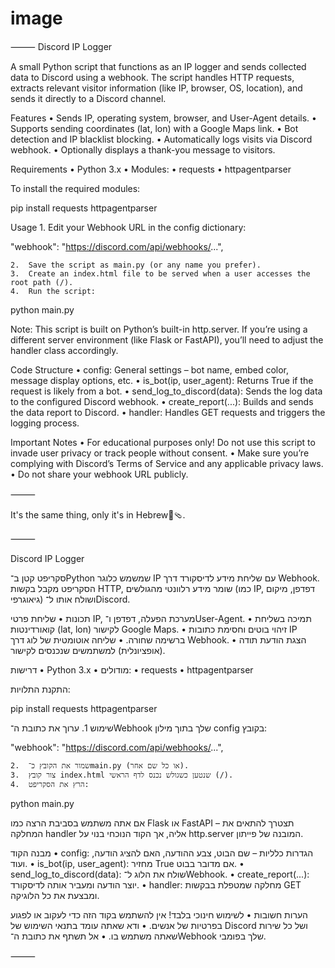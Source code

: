 # image
⸻
Discord IP Logger

A small Python script that functions as an IP logger and sends collected data to Discord using a webhook. The script handles HTTP requests, extracts relevant visitor information (like IP, browser, OS, location), and sends it directly to a Discord channel.

Features
	•	Sends IP, operating system, browser, and User-Agent details.
	•	Supports sending coordinates (lat, lon) with a Google Maps link.
	•	Bot detection and IP blacklist blocking.
	•	Automatically logs visits via Discord webhook.
	•	Optionally displays a thank-you message to visitors.

Requirements
	•	Python 3.x
	•	Modules:
	•	requests
	•	httpagentparser

To install the required modules:

pip install requests httpagentparser

Usage
	1.	Edit your Webhook URL in the config dictionary:

"webhook": "https://discord.com/api/webhooks/...",

	2.	Save the script as main.py (or any name you prefer).
	3.	Create an index.html file to be served when a user accesses the root path (/).
	4.	Run the script:

python main.py

Note: This script is built on Python’s built-in http.server. If you’re using a different server environment (like Flask or FastAPI), you’ll need to adjust the handler class accordingly.

Code Structure
	•	config: General settings – bot name, embed color, message display options, etc.
	•	is_bot(ip, user_agent): Returns True if the request is likely from a bot.
	•	send_log_to_discord(data): Sends the log data to the configured Discord webhook.
	•	create_report(...): Builds and sends the data report to Discord.
	•	handler: Handles GET requests and triggers the logging process.

Important Notes
	•	For educational purposes only! Do not use this script to invade user privacy or track people without consent.
	•	Make sure you’re complying with Discord’s Terms of Service and any applicable privacy laws.
	•	Do not share your webhook URL publicly.

⸻

It's the same thing, only it's in Hebrew🌵🩴.

⸻

Discord IP Logger

סקריפט קטן ב־Python שמשמש כלוגר IP עם שליחת מידע לדיסקורד דרך Webhook. הסקריפט מקבל בקשות HTTP, שומר מידע רלוונטי מהגולשים (כמו IP, דפדפן, מיקום גיאוגרפי) ושולח אותו ל־Discord.

תכונות
	•	שליחת פרטי IP, מערכת הפעלה, דפדפן ו־User-Agent.
	•	תמיכה בשליחת קואורדינטות (lat, lon) לקישור Google Maps.
	•	זיהוי בוטים וחסימת כתובות IP ברשימה שחורה.
	•	שליחה אוטומטית של לוג דרך Webhook.
	•	הצגת הודעת תודה (אופציונלית) למשתמשים שנכנסים לקישור.

דרישות
	•	Python 3.x
	•	מודולים:
	•	requests
	•	httpagentparser

התקנת התלויות:

pip install requests httpagentparser

שימוש
	1.	ערוך את כתובת ה־Webhook שלך בתוך מילון config בקובץ:

"webhook": "https://discord.com/api/webhooks/...",

	2.	שמור את הקובץ כ־main.py (או כל שם אחר).
	3.	צור קובץ index.html שנטען כשגולש נכנס לדף הראשי (/).
	4.	הרץ את הסקריפט:

python main.py

אם אתה משתמש בסביבת הרצה כמו Flask או FastAPI – תצטרך להתאים את המחלקה handler אליה, אך הקוד הנוכחי בנוי על http.server המובנה של פייתון.

מבנה הקוד
	•	config: הגדרות כלליות – שם הבוט, צבע ההודעה, האם להציג הודעה, ועוד.
	•	is_bot(ip, user_agent): מחזיר True אם מדובר בבוט.
	•	send_log_to_discord(data): שולח את הלוג ל־Webhook.
	•	create_report(...): יוצר הודעה ומעביר אותה לדיסקורד.
	•	handler: מחלקה שמטפלת בבקשות GET ומבצעת את כל הלוגיקה.

הערות חשובות
	•	לשימוש חינוכי בלבד! אין להשתמש בקוד הזה כדי לעקוב או לפגוע בפרטיות של אנשים.
	•	ודא שאתה עומד בתנאי השימוש של Discord ושל כל שירות שאתה משתמש בו.
	•	אל תשתף את כתובת ה־Webhook שלך בפומבי.

⸻

